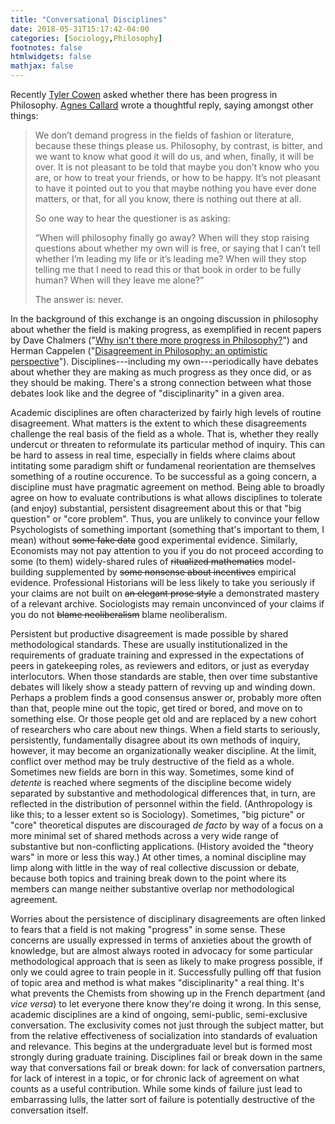 ```yaml
---
title: "Conversational Disciplines"
date: 2018-05-31T15:17:42-04:00
categories: [Sociology,Philosophy]
footnotes: false
htmlwidgets: false
mathjax: false
---
```


Recently [Tyler Cowen](https://marginalrevolution.com/marginalrevolution/2018/05/has-there-been-progress-in-philosophy.html) asked whether there has been progress in Philosophy. [Agnes Callard](http://dailynous.com/2018/05/27/how-philosophy-makes-progress-agnes-callard/) wrote a thoughtful reply, saying amongst other things:

> We don’t demand progress in the fields of fashion or literature, because these things please us. Philosophy, by contrast, is bitter, and we want to know what good it will do us, and when, finally, it will be over. It is not pleasant to be told that maybe you don’t know who you are, or how to treat your friends, or how to be happy. It’s not pleasant to have it pointed out to you that maybe nothing you have ever done matters, or that, for all you know, there is nothing out there at all.
> 
> So one way to hear the questioner is as asking:
> 
> “When will philosophy finally go away? When will they stop raising questions about whether my own will is free, or saying that I can’t tell whether I’m leading my life or it’s leading me? When will they stop telling me that I need to read this or that book in order to be fully human? When will they leave me alone?”
> 
> The answer is: never.

In the background of this exchange is an ongoing discussion in philosophy about whether the field is making progress, as exemplified in recent papers by Dave Chalmers ("[Why isn't there more progress in Philosophy?](http://consc.net/papers/progress.pdf)") and Herman Cappelen ("[Disagreement in Philosophy: an optimistic perspective](http://hermancappelen.net/docs/DisagreementinPhilosophyCambridge.pdf)"). Disciplines---including my own---periodically have debates about whether they are making as much progress as they once did, or as they should be making. There's a strong connection between what those debates look like and the degree of "disciplinarity" in a given area. 

Academic disciplines are often characterized by fairly high levels of routine disagreement. What matters is the extent to which these disagreements challenge the real basis of the field as a whole. That is, whether they really undercut or threaten to reformulate its particular method of inquiry. This can be hard to assess in real time, especially in fields where claims about intitating some paradigm shift or fundamenal reorientation are themselves something of a routine occurence. To be successful as a going concern, a discipline must have pragmatic agreement on method. Being able to broadly agree on how to evaluate contributions is what allows disciplines to tolerate (and enjoy) substantial, persistent disagreement about this or that "big question" or "core problem". Thus, you are  unlikely to convince your fellow Psychologists of something important (something that's important to them, I mean) without <del>some fake data</del> good experimental evidence. Similarly, Economists may not pay attention to you if you do not proceed according to some (to them) widely-shared rules of <del>ritualized mathematics</del> model-building supplemented by <del>some nonsense about incentives</del> empirical evidence. Professional Historians will be less likely to take you seriously if your claims are not built on <del>an elegant prose style</del> a demonstrated mastery of a relevant archive. Sociologists may remain unconvinced of your claims if you do not <del>blame neoliberalism</del> blame neoliberalism. 

Persistent but productive disagreement is made possible by shared methodological standards. These are usually institutionalized in the requirements of graduate training and expressed in the expectations of peers in   gatekeeping roles, as reviewers and editors, or just as everyday interlocutors. When those standards are stable, then over time substantive debates will likely show a steady pattern of revving up and winding down. Perhaps a problem finds a good consensus answer or, probably more often than that, people mine out the topic, get tired or bored, and move on to something else. Or those people get old and are replaced by a new cohort of researchers who care about new things. When a field starts to seriously, persistently, fundamentally disagree about its own methods of inquiry, however, it may become an organizationally weaker discipline. At the limit, conflict over method may be truly destructive of the field as a whole. Sometimes new fields are born in this way. Sometimes, some kind of *detente* is reached where segments of the discipline become widely separated by substantive and methodological differences that, in turn, are reflected in the distribution of personnel within the field. (Anthropology is like this; to a lesser extent so is Sociology). Sometimes, "big picture" or "core" theoretical disputes are discouraged *de facto* by way of a focus on a more minimal set of shared methods across a very wide range of substantive but non-conflicting applications. (History avoided the "theory wars" in more or less this way.) At other times, a nominal discipline may limp along with little in the way of real collective discussion or debate, because both topics and training break down to the point where its members can mange neither substantive overlap nor methodological agreement. 

Worries about the persistence of disciplinary disagreements are often linked to fears that a field is not making "progress" in some sense. These concerns are usually expressed in terms of anxieties about the growth of knowledge, but are almost always rooted in advocacy for some particular methodological approach that is seen as likely to make progress possible, if only we could agree to train people in it. Successfully pulling off that fusion of topic area and method is what makes "disciplinarity" a real thing. It's what prevents the Chemists from showing up in the French department (and *vice versa*) to let everyone there know they're doing it wrong. In this sense, academic disciplines are a kind of ongoing, semi-public, semi-exclusive conversation. The exclusivity comes not just through the subject matter, but from the relative effectiveness of socialization into standards of evaluation and relevance. This begins at the undergraduate level but is formed most strongly during graduate training. Disciplines fail or break down in the same way that conversations fail or break down: for lack of conversation partners, for lack of interest in a topic, or for chronic lack of agreement on what counts as a useful contribution. While some kinds of failure just lead to embarrassing lulls, the latter sort of failure is potentially destructive of the conversation itself.  
